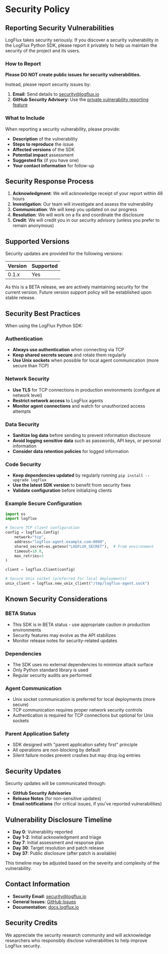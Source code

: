 # Security Policy

## Reporting Security Vulnerabilities

LogFlux takes security seriously. If you discover a security vulnerability in the LogFlux Python SDK, please report it privately to help us maintain the security of the project and its users.

### How to Report

**Please DO NOT create public issues for security vulnerabilities.**

Instead, please report security issues by:

1. **Email**: Send details to security@logflux.io
2. **GitHub Security Advisory**: Use the [private vulnerability reporting feature](https://github.com/logflux-io/logflux-python-sdk/security/advisories/new)

### What to Include

When reporting a security vulnerability, please provide:

- **Description** of the vulnerability
- **Steps to reproduce** the issue
- **Affected versions** of the SDK
- **Potential impact** assessment
- **Suggested fix** (if you have one)
- **Your contact information** for follow-up

## Security Response Process

1. **Acknowledgment**: We will acknowledge receipt of your report within 48 hours
2. **Investigation**: Our team will investigate and assess the vulnerability
3. **Communication**: We will keep you updated on our progress
4. **Resolution**: We will work on a fix and coordinate the disclosure
5. **Credit**: We will credit you in our security advisory (unless you prefer to remain anonymous)

## Supported Versions

Security updates are provided for the following versions:

| Version | Supported          |
| ------- | ------------------ |
| 0.1.x   | Yes |

As this is a BETA release, we are actively maintaining security for the current version. Future version support policy will be established upon stable release.

## Security Best Practices

When using the LogFlux Python SDK:

### Authentication
- **Always use authentication** when connecting via TCP
- **Keep shared secrets secure** and rotate them regularly
- **Use Unix sockets** when possible for local agent communication (more secure than TCP)

### Network Security
- **Use TLS** for TCP connections in production environments (configure at network level)
- **Restrict network access** to LogFlux agents
- **Monitor agent connections** and watch for unauthorized access attempts

### Data Security
- **Sanitize log data** before sending to prevent information disclosure
- **Avoid logging sensitive data** such as passwords, API keys, or personal information
- **Consider data retention policies** for logged information

### Code Security
- **Keep dependencies updated** by regularly running `pip install --upgrade logflux`
- **Use the latest SDK version** to benefit from security fixes
- **Validate configuration** before initializing clients

### Example Secure Configuration

```python
import os
import logflux

# Secure TCP client configuration
config = logflux.Config(
    network="tcp",
    address="logflux-agent.example.com:8080",
    shared_secret=os.getenv("LOGFLUX_SECRET"),  # From environment
    timeout=10.0,
    max_retries=3
)

client = logflux.Client(config)

# Secure Unix socket (preferred for local deployments)
unix_client = logflux.new_unix_client("/tmp/logflux-agent.sock")
```

## Known Security Considerations

### BETA Status
- This SDK is in BETA status - use appropriate caution in production environments
- Security features may evolve as the API stabilizes
- Monitor release notes for security-related updates

### Dependencies
- The SDK uses no external dependencies to minimize attack surface
- Only Python standard library is used
- Regular security audits are performed

### Agent Communication
- Unix socket communication is preferred for local deployments (more secure)
- TCP communication requires proper network security controls
- Authentication is required for TCP connections but optional for Unix sockets

### Parent Application Safety
- SDK designed with "parent application safety first" principle
- All operations are non-blocking by default
- Silent failure modes prevent crashes but may drop log entries

## Security Updates

Security updates will be communicated through:

- **GitHub Security Advisories**
- **Release Notes** (for non-sensitive updates)
- **Email notifications** (for critical issues, if you've reported vulnerabilities)

## Vulnerability Disclosure Timeline

- **Day 0**: Vulnerability reported
- **Day 1-2**: Initial acknowledgment and triage
- **Day 7**: Initial assessment and response plan
- **Day 30**: Target resolution and patch release
- **Day 37**: Public disclosure (after patch is available)

This timeline may be adjusted based on the severity and complexity of the vulnerability.

## Contact Information

- **Security Email**: security@logflux.io
- **General Issues**: [GitHub Issues](https://github.com/logflux-io/logflux-python-sdk/issues)
- **Documentation**: [docs.logflux.io](https://docs.logflux.io)

## Security Credits

We appreciate the security research community and will acknowledge researchers who responsibly disclose vulnerabilities to help improve LogFlux security.
